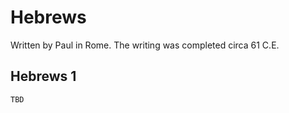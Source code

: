# Hebrews

Written by Paul in Rome. The writing was completed circa 61 C.E.

## Hebrews 1

```
TBD
```


